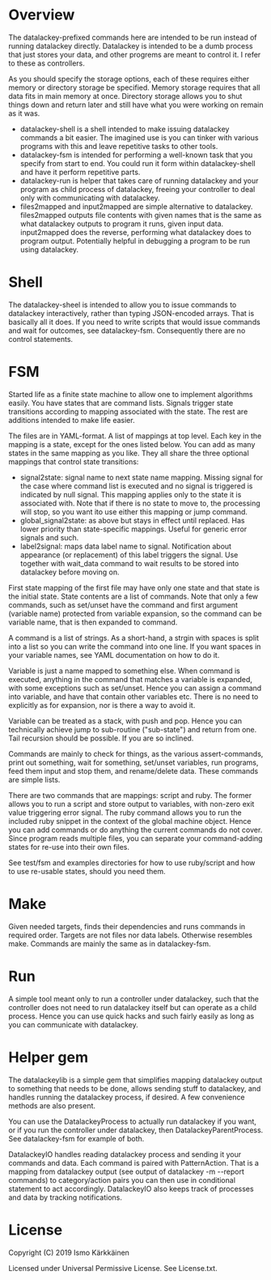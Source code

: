 # Overview

The datalackey-prefixed commands here are intended to be run instead of running datalackey directly. Datalackey is intended to be a dumb process that just stores your data, and other progrems are meant to control it. I refer to these as controllers.

As you should specify the storage options, each of these requires either memory or directory storage be specified. Memory storage requires that all data fits in main memory at once. Directory storage allows you to shut things down and return later and still have what you were working on remain as it was.

* datalackey-shell is a shell intended to make issuing datalackey commands a bit easier. The imagined use is you can tinker with various programs with this and leave repetitive tasks to other tools.
* datalackey-fsm is intended for performing a well-known task that you specify from start to end. You could run it form within datalackey-shell and have it perform repetitive parts.
* datalackey-run is helper that takes care of running datalackey and your program as child process of datalackey, freeing your controller to deal only with communicating with datalackey.
* files2mapped and input2mapped are simple alternative to datalackey. files2mapped outputs file contents with given names that is the same as what datalackey outputs to program it runs, given input data. input2mapped does the reverse, performing what datalackey does to program output. Potentially helpful in debugging a program to be run using datalackey.

# Shell

The datalackey-sheel is intended to allow you to issue commands to datalackey interactively, rather than typing JSON-encoded arrays. That is basically all it does. If you need to write scripts that would issue commands and wait for outcomes, see datalackey-fsm. Consequently there are no control statements.

# FSM

Started life as a finite state machine to allow one to implement algorithms easily. You have states that are command lists. Signals trigger state transitions according to mapping associated with the state. The rest are additions intended to make life easier.

The files are in YAML-format. A list of mappings at top level. Each key in the mapping is a state, except for the ones listed below. You can add as many states in the same mapping as you like. They all share the three optional mappings that control state transitions:

* signal2state: signal name to next state name mapping. Missing signal for the case where command list is executed and no signal is triggered is indicated by null signal. This mapping applies only to the state it is associated with. Note that if there is no state to move to, the processing will stop, so you want ito use either this mapping or jump command.
* global_signal2state: as above but stays in effect until replaced. Has lower priority than state-specific mappings. Useful for generic error signals and such.
* label2signal: maps data label name to signal. Notification about appearance (or replacement) of this label triggers the signal. Use together with wait_data command to wait results to be stored into datalackey before moving on.

First state mapping of the first file may have only one state and that state is the initial state. State contents are a list of commands. Note that only a few commands, such as set/unset have the command and first argument (variable name) protected from variable expansion, so the command can be variable name, that is then expanded to command.

A command is a list of strings. As a short-hand, a strgin with spaces is split into a list so you can write the command into one line. If you want spaces in your variable names, see YAML documentation on how to do it.

Variable is just a name mapped to something else. When command is executed, anything in the command that matches a variable is expanded, with some exceptions such as set/unset. Hence you can assign a command into variable, and have that contain other variables etc. There is no need to explicitly as for expansion, nor is there a way to avoid it.

Variable can be treated as a stack, with push and pop. Hence you can technically achieve jump to sub-routine ("sub-state") and return from one. Tail recursion should be possible. If you are so inclined.

Commands are mainly to check for things, as the various assert-commands, print out something, wait for something, set/unset variables, run programs, feed them input and stop them, and rename/delete data. These commands are simple lists.

There are two commands that are mappings: script and ruby. The former allows you to run a script and store output to variables, with non-zero exit value triggering error signal. The ruby command allows you to run the included ruby snippet in the context of the global machine object. Hence you can add commands or do anything the current commands do not cover. Since program reads multiple files, you can separate your command-adding states for re-use into their own files. 

See test/fsm and examples directories for how to use ruby/script and how to use re-usable states, should you need them.

# Make

Given needed targets, finds their dependencies and runs commands in required order. Targets are not files nor data labels. Otherwise resembles make. Commands are mainly the same as in datalackey-fsm.

# Run

A simple tool meant only to run a controller under datalackey, such that the controller does not need to run datalackey itself but can operate as a child process. Hence you can use quick hacks and such fairly easily as long as you can communicate with datalackey.

# Helper gem

The datalackeylib is a simple gem that simplifies mapping datalackey output to something that needs to be done, allows sending stuff to datalackey, and handles running the datalackey process, if desired. A few convenience methods are also present.

You can use the DatalackeyProcess to actually run datalackey if you want, or if you run the controller under datalackey, then DatalackeyParentProcess. See datalackey-fsm for example of both.

DatalackeyIO handles reading datalackey process and sending it your commands and data. Each command is paired with PatternAction. That is a mapping from datalackey output (see output of datalackey -m --report commands) to category/action pairs you can then use in conditional statement to act accordingly. DatalackeyIO also keeps track of processes and data by tracking notifications.

# License

Copyright (C) 2019 Ismo Kärkkäinen

Licensed under Universal Permissive License. See License.txt.

